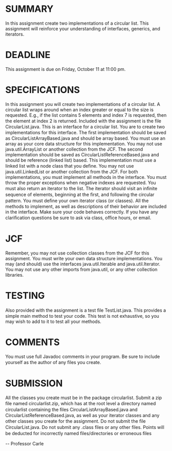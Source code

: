 SUMMARY
=======
In this assignment create two implementations of a circular list. This assignment will reinforce
your understanding of interfaces, generics, and iterators.

DEADLINE
========
This assignment is due on Friday, October 11 at 11:00 pm.

SPECIFICATIONS
==============
In this assignment you will create two implementations of a circular list. A circular list wraps
around when an index greater or equal to the size is requested. E.g., if the list contains 5 elements
and index 7 is requested, then the element at index 2 is returned.
Included with the assignment is the ﬁle CircularList.java. This is an interface for a circular
list. You are to create two implementations for this interface. The ﬁrst implementation should be
saved as CircularListArrayBased.java and should be array based. You must use an array as
your core data structure for this implementation. You may not use java.util.ArrayList or another collection from the JCF.
The second implementation should be saved as CircularListReferenceBased.java and
should be reference (linked list) based. This implementation must use a linked list with a node class
that you deﬁne. You may not use java.util.LinkedList or another collection from the JCF.
For both implementations, you must implement all methods in the interface. You must throw the
proper exceptions when negative indexes are requested.
You must also return an iterator to the list. The iterator should visit an inﬁnite sequence of elements, beginning at the ﬁrst, and following the circular pattern. You must deﬁne your own iterator
class (or classes).
All the methods to implement, as well as descriptions of their behavior are included in the interface. Make sure your code behaves correctly. If you have any clariﬁcation questions be sure to ask
via class, oﬃce hours, or email.

JCF
===
Remember, you may not use collection classes from the JCF for this assignment. You must write
your own data structure implementations. You may (and should) use the interfaces
java.util.Iterable and java.util.Iterator. You may not use any other imports from
java.util, or any other collection libraries.

TESTING
=======
Also provided with the assignment is a test ﬁle TestList.java. This provides a simple main
method to test your code. This test is not exhaustive, so you may wish to add to it to test all your
methods.

COMMENTS
========
You must use full Javadoc comments in your program. Be sure to include yourself as the author
of any ﬁles you create.

SUBMISSION
=========
All the classes you create must be in the package circularlist. Submit a zip ﬁle named
circularlist.zip, which has at the root level a directory named circularlist containing the
ﬁles CircularListArrayBased.java and CircularListReferenceBased.java, as well as
your iterator classes and any other classes you create for the assignment. Do not submit the ﬁle
CircularList.java. Do not submit any .class ﬁles or any other ﬁles. Points will be deducted
for incorrectly named ﬁles/directories or erroneous ﬁles



-- Professor Carle
